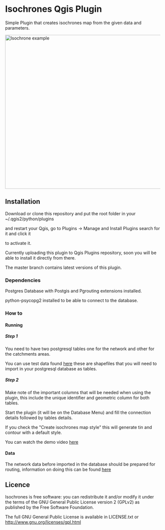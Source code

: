 Isochrones Qgis Plugin
=======

Simple Plugin that creates isochrones map from the given data and parameters.

<img src="https://raw.githubusercontent.com/Samweli/isochrones_plugin/master/resources/img/examples/isochrone.png" width="600" height="500" alt="Isochrone example" />


## Installation

Download or clone this repository and put the root folder in your ~/.qgis2/python/plugins

and restart your Qgis, go to Plugins -> Manage and Install Plugins search for it and click it

to activate it.

Currently uploading this plugin to Qgis Plugins repository, soon you will be able to install it directly
from there.

The master branch contains latest versions of this plugin.

### Dependencies

Postgres Database with Postgis and Pgrouting extensions installed.

python-psycopg2 installed to be able to connect to the database.


### How to

#### Running

##### Step 1
You need to have two postgresql tables one for the network and other for the catchments areas.

You can use test data found [here](https://github.com/Samweli/isochrones_plugin/tree/master/iso/test/data) these are shapefiles
that you will need to import in your postgresql database as tables.


##### Step 2

Make note of the important columns that will be needed when using the plugin, this include the unique identifier and 
geometric column for both tables.

Start the plugin (it will be on the Database Menu) and fill the connection details followed by tables details.

If you check the "Create isochrones map style" this will generate tin and contour with a default style.

You can watch the demo video [here](https://www.youtube.com/watch?v=thBKETlQbqY)


#### Data

The network data before imported in the database should be prepared for routing, information on doing this can be found 
[here](http://www.bostongis.com/PrinterFriendly.aspx?content_name=pgrouting_osm2po_1) 

## Licence

Isochrones is free software: you can redistribute it and/or modify it under the terms of the GNU General Public License version 2 (GPLv2) as published by the Free Software Foundation.

The full GNU General Public License is available in LICENSE.txt or http://www.gnu.org/licenses/gpl.html

